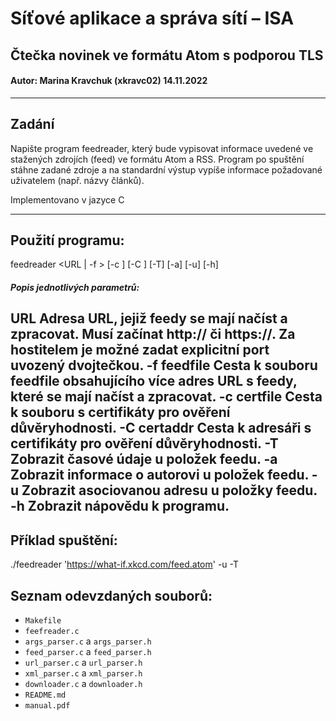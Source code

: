 # Síťové aplikace a správa sítí – ISA
## Čtečka novinek ve formátu Atom s podporou TLS
#### Autor: Marina Kravchuk (xkravc02) 14.11.2022
---
## Zadání
 Napište program feedreader, který bude vypisovat informace uvedené ve stažených zdrojích (feed) ve formátu Atom a RSS. Program po spuštění stáhne zadané zdroje a na standardní výstup vypíše informace požadované uživatelem (např. názvy článků).

Implementovano v jazyce C

---

## Použití programu:
feedreader <URL | -f <feedfile>> [-c <certfile>] [-C <certaddr>] [-T] [-a] [-u] [-h]

##### Popis jednotlivých parametrů:

URL				Adresa URL, jejiž feedy se mají načíst a zpracovat. Musí začínat http:// či https://. Za hostitelem je možné zadat explicitní port uvozený dvojtečkou.
-f feedfile		Cesta k souboru feedfile obsahujícího více adres URL s feedy, které se mají načíst a zpracovat.
-c certfile		Cesta k souboru s certifikáty pro ověření důvěryhodnosti.
-C certaddr		Cesta k adresáři s certifikáty pro ověření důvěryhodnosti.
-T				Zobrazit časové údaje u položek feedu.
-a				Zobrazit informace o autorovi u položek feedu.
-u				Zobrazit asociovanou adresu u položky feedu.
-h				Zobrazit nápovědu k programu.
---

## Příklad spuštění:

./feedreader 'https://what-if.xkcd.com/feed.atom' -u -T

## Seznam odevzdaných souborů:
- `Makefile`
- `feefreader.c`
- `args_parser.c` a `args_parser.h`
- `feed_parser.c` a `feed_parser.h`
- `url_parser.c` a `url_parser.h`
- `xml_parser.c` a `xml_parser.h`
- `downloader.c` a `downloader.h`
- `README.md`
- `manual.pdf`